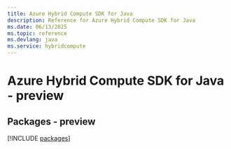 ```yaml
---
title: Azure Hybrid Compute SDK for Java
description: Reference for Azure Hybrid Compute SDK for Java
ms.date: 06/13/2025
ms.topic: reference
ms.devlang: java
ms.service: hybridcompute
---
```

# Azure Hybrid Compute SDK for Java - preview
## Packages - preview
[!INCLUDE [packages](hybrid-compute-index.md)]